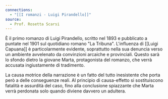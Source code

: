```yaml
---
connections:
  - "[[I romanzi - Luigi Pirandello]]"
source:
  - Prof. Rosetta Scarsi
---
```

È il primo romanzo di Luigi Pirandello, scritto nel 1893 e pubblicato a puntate nel 1901 sul quotidiano romano "La Tribuna".
L'influenza di [[Luigi Capuana]] è particolarmente evidente, soprattutto nella sua denuncia verso un ambiente avvelenato da convinzioni arcaiche e provinciali.
Questo sarà lo sfondo dietro la giovane Marta, protagonista del romanzo, che verrà accusata ingiustamente di tradimento.

La causa motrice della narrazione è un fatto del tutto inesistente che porta però a delle conseguenze reali.
Al principio di causa-effetto si sostituiscono fatalità e assurdità del caso, fino alla conclusione spiazzante che Marta verrà perdonata solo quando diviene davvero un adultera.
